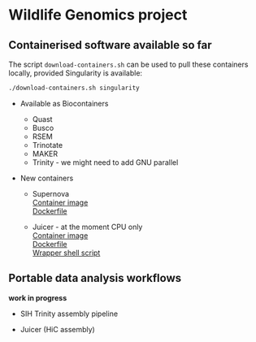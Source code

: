 # Wildlife Genomics project


## Containerised software available so far

The script `download-containers.sh` can be used to pull these containers locally, provided Singularity is available:
```bash
./download-containers.sh singularity
```

- Available as Biocontainers
    * Quast
    * Busco
    * RSEM
    * Trinotate
    * MAKER
    * Trinity - we might need to add GNU parallel

- New containers  

    * Supernova  
      [Container image](https://cloud.docker.com/u/marcodelapierre/repository/docker/marcodelapierre/supernova)  
      [Dockerfile](https://github.com/marcodelapierre/md-dockerfiles/blob/master/bio/supernova/Dockerfile)  

    * Juicer - at the moment CPU only  
      [Container image](https://cloud.docker.com/u/marcodelapierre/repository/docker/marcodelapierre/juicer)  
      [Dockerfile](https://github.com/marcodelapierre/md-dockerfiles/blob/master/bio/juicer/Dockerfile)  
      [Wrapper shell script](https://github.com/marcodelapierre/md-dockerfiles/blob/master/bio/juicer/juicer-singularity.sh)  


## Portable data analysis workflows

**work in progress**

- SIH Trinity assembly pipeline

- Juicer (HiC assembly)
